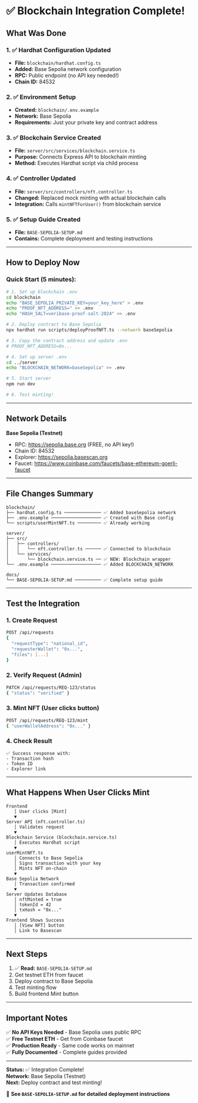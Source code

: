 # ✅ Blockchain Integration Complete!

## What Was Done

### 1. ✅ Hardhat Configuration Updated
- **File:** `blockchain/hardhat.config.ts`
- **Added:** Base Sepolia network configuration
- **RPC:** Public endpoint (no API key needed!)
- **Chain ID:** 84532

### 2. ✅ Environment Setup
- **Created:** `blockchain/.env.example`
- **Network:** Base Sepolia
- **Requirements:** Just your private key and contract address

### 3. ✅ Blockchain Service Created
- **File:** `server/src/services/blockchain.service.ts`
- **Purpose:** Connects Express API to blockchain minting
- **Method:** Executes Hardhat script via child process

### 4. ✅ Controller Updated
- **File:** `server/src/controllers/nft.controller.ts`
- **Changed:** Replaced mock minting with actual blockchain calls
- **Integration:** Calls `mintNFTForUser()` from blockchain service

### 5. ✅ Setup Guide Created
- **File:** `BASE-SEPOLIA-SETUP.md`
- **Contains:** Complete deployment and testing instructions

---

## How to Deploy Now

### Quick Start (5 minutes):

```bash
# 1. Set up blockchain .env
cd blockchain
echo "BASE_SEPOLIA_PRIVATE_KEY=your_key_here" > .env
echo "PROOF_NFT_ADDRESS=" >> .env
echo "HASH_SALT=veribase-proof-salt-2024" >> .env

# 2. Deploy contract to Base Sepolia
npx hardhat run scripts/deployProofNFT.ts --network baseSepolia

# 3. Copy the contract address and update .env
# PROOF_NFT_ADDRESS=0x...

# 4. Set up server .env
cd ../server
echo "BLOCKCHAIN_NETWORK=baseSepolia" >> .env

# 5. Start server
npm run dev

# 6. Test minting!
```

---

## Network Details

**Base Sepolia (Testnet)**
- RPC: https://sepolia.base.org (FREE, no API key!)
- Chain ID: 84532
- Explorer: https://sepolia.basescan.org
- Faucet: https://www.coinbase.com/faucets/base-ethereum-goerli-faucet

---

## File Changes Summary

```
blockchain/
├── hardhat.config.ts ────────────── ✅ Added baseSepolia network
├── .env.example ─────────────────── ✅ Created with Base config
└── scripts/userMintNFT.ts ───────── ✅ Already working

server/
├── src/
│   ├── controllers/
│   │   └── nft.controller.ts ────── ✅ Connected to blockchain
│   └── services/
│       └── blockchain.service.ts ── ✅ NEW: Blockchain wrapper
└── .env.example ─────────────────── ✅ Added BLOCKCHAIN_NETWORK

docs/
└── BASE-SEPOLIA-SETUP.md ────────── ✅ Complete setup guide
```

---

## Test the Integration

### 1. Create Request
```bash
POST /api/requests
{
  "requestType": "national_id",
  "requesterWallet": "0x...",
  "files": [...]
}
```

### 2. Verify Request (Admin)
```bash
PATCH /api/requests/REQ-123/status
{ "status": "verified" }
```

### 3. Mint NFT (User clicks button)
```bash
POST /api/requests/REQ-123/mint
{ "userWalletAddress": "0x..." }
```

### 4. Check Result
```
✅ Success response with:
- Transaction hash
- Token ID
- Explorer link
```

---

## What Happens When User Clicks Mint

```
Frontend
   │ User clicks [Mint]
   ▼
Server API (nft.controller.ts)
   │ Validates request
   ▼
Blockchain Service (blockchain.service.ts)
   │ Executes Hardhat script
   ▼
userMintNFT.ts
   │ Connects to Base Sepolia
   │ Signs transaction with your key
   │ Mints NFT on-chain
   ▼
Base Sepolia Network
   │ Transaction confirmed
   ▼
Server Updates Database
   │ nftMinted = true
   │ tokenId = 42
   │ txHash = "0x..."
   ▼
Frontend Shows Success
   │ [View NFT] button
   │ Link to Basescan
```

---

## Next Steps

1. ✅ **Read:** `BASE-SEPOLIA-SETUP.md`
2. Get testnet ETH from faucet
3. Deploy contract to Base Sepolia
4. Test minting flow
5. Build frontend Mint button

---

## Important Notes

✅ **No API Keys Needed** - Base Sepolia uses public RPC  
✅ **Free Testnet ETH** - Get from Coinbase faucet  
✅ **Production Ready** - Same code works on mainnet  
✅ **Fully Documented** - Complete guides provided  

---

**Status:** ✅ Integration Complete!  
**Network:** Base Sepolia (Testnet)  
**Next:** Deploy contract and test minting!

📖 **See `BASE-SEPOLIA-SETUP.md` for detailed deployment instructions**
